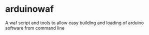 arduinowaf
==========

A waf script and tools to allow easy building and loading of arduino software from command line